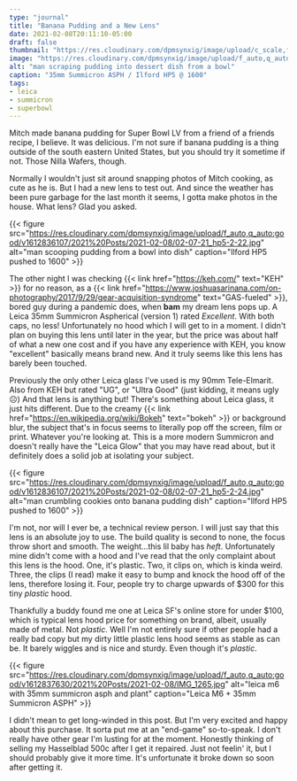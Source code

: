 ```yaml
---
type: "journal"
title: "Banana Pudding and a New Lens"
date: 2021-02-08T20:11:10-05:00
draft: false
thumbnail: "https://res.cloudinary.com/dpmsynxig/image/upload/c_scale,f_auto,q_auto:good,w_700/v1612836107/2021%20Posts/2021-02-08/02-07-21_hp5-2-19.jpg"
image: "https://res.cloudinary.com/dpmsynxig/image/upload/f_auto,q_auto:good/v1612836107/2021%20Posts/2021-02-08/02-07-21_hp5-2-19.jpg"
alt: "man scraping pudding into dessert dish from a bowl"
caption: "35mm Summicron ASPH / Ilford HP5 @ 1600"
tags:
- leica
- summicron
- superbowl
---
```


Mitch made banana pudding for Super Bowl LV from a friend of a friends recipe, I believe. It was delicious. I'm not sure if banana pudding is a thing outside of the south eastern United States, but you should try it sometime if not. Those Nilla Wafers, though. 

Normally I wouldn't just sit around snapping photos of Mitch cooking, as cute as he is. But I had a new lens to test out. And since the weather has been pure garbage for the last month it seems, I gotta make photos  in the house. What lens? Glad you asked.

{{< figure src="https://res.cloudinary.com/dpmsynxig/image/upload/f_auto,q_auto:good/v1612836107/2021%20Posts/2021-02-08/02-07-21_hp5-2-22.jpg" alt="man scooping pudding from a bowl into dish" caption="Ilford HP5 pushed to 1600" >}}

The other night I was checking {{< link href="https://keh.com/" text="KEH" >}} for no reason, as a {{< link href="https://www.joshuasarinana.com/on-photography/2017/9/29/gear-acquisition-syndrome" text="GAS-fueled" >}}, bored guy during a pandemic does, when **bam** my dream lens pops up. A Leica 35mm Summicron Aspherical (version 1) rated _Excellent_. With both caps, no less! Unfortunately no hood which I will get to in a moment. I didn't plan on buying this lens until later in the year, but the price was about half of what a new one cost and if you have any experience with KEH, you know "excellent" basically means brand new. And it truly seems like this lens has barely been touched.

Previously the only other Leica glass I've used is my 90mm Tele-Elmarit. Also from KEH but rated "UG", or "Ultra Good" (just kidding, it means ugly ☹️) And that lens is anything but! There's something about Leica glass, it just hits different. Due to the creamy {{< link href="https://en.wikipedia.org/wiki/Bokeh" text="bokeh" >}} or background blur, the subject that's in focus seems to literally pop off the screen, film or print. Whatever you're looking at. This is a more modern Summicron and doesn't really have the "Leica Glow" that you may have read about, but it definitely does a solid job at isolating your subject.

{{< figure src="https://res.cloudinary.com/dpmsynxig/image/upload/f_auto,q_auto:good/v1612836107/2021%20Posts/2021-02-08/02-07-21_hp5-2-24.jpg" alt="man crumbling cookies onto banana pudding dish" caption="Ilford HP5 pushed to 1600" >}}

I'm not, nor will I ever be, a technical review person. I will just say that this lens is an absolute joy to use. The build quality is second to none, the focus throw short and smooth. The weight...this lil baby has _heft_. Unfortunately mine didn't come with a hood and I've read that the only complaint about this lens is the hood. One, it's plastic. Two, it clips on, which is kinda weird. Three, the clips (I read) make it easy to bump and knock the hood off of the lens, therefore losing it. Four, people try to charge upwards of $300 for this tiny _plastic_ hood.

Thankfully a buddy found me one at Leica SF's online store for under $100, which is typical lens hood price for something on brand, albeit, usually made of metal. Not _plastic_. Well I'm not entirely sure if other people had a really bad copy but my dirty little plastic lens hood seems as stable as can be. It barely wiggles and is nice and sturdy. Even though it's _plastic_.

{{< figure src="https://res.cloudinary.com/dpmsynxig/image/upload/f_auto,q_auto:good/v1612837630/2021%20Posts/2021-02-08/IMG_1265.jpg" alt="leica m6 with 35mm summicron asph and plant" caption="Leica M6 + 35mm Summicron ASPH" >}}

I didn't mean to get long-winded in this post. But I'm very excited and happy about this purchase. It sorta put me at an "end-game" so-to-speak. I don't really have other gear I'm lusting for at the moment. Honestly thinking of selling my Hasselblad 500c after I get it repaired. Just not feelin' it, but I should probably give it more time. It's unfortunate it broke down so soon after getting it.
